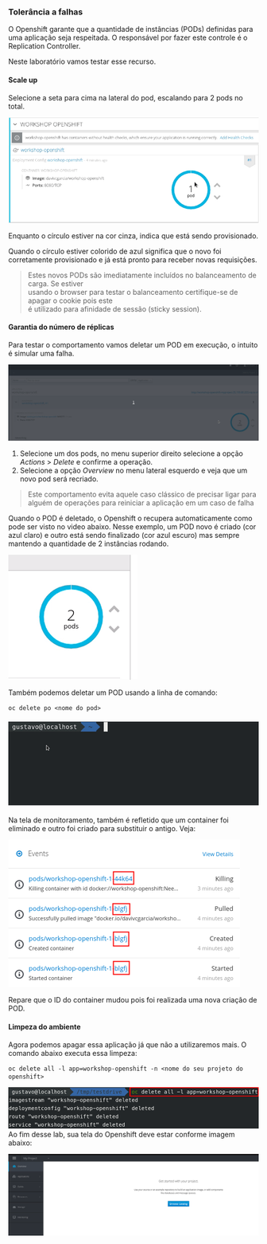 ### Tolerância a falhas

O Openshift garante que a quantidade de instâncias \(PODs\) definidas para uma aplicação seja respeitada. O responsável por fazer este controle é o Replication Controller.

Neste laboratório vamos testar esse recurso.

#### Scale up

Selecione a seta para cima na lateral do pod, escalando para 2 pods no total.

![](/assets/scale-out.gif)

Enquanto o círculo estiver na cor cinza, indica que está sendo provisionado.

Quando o círculo estiver colorido de azul significa que o novo foi corretamente provisionado e já está pronto para receber novas requisições.

> Estes novos PODs são imediatamente incluídos no balanceamento de carga. Se estiver  
> usando o browser para testar o balanceamento certifique-se de apagar o cookie pois este  
> é utilizado para afinidade de sessão \(sticky session\).

#### Garantia do número de réplicas

Para testar o comportamento vamos deletar um POD em execução, o intuito é simular uma falha.

![](/assets/delete-pod.gif.gif)

1. Selecione um dos pods, no menu superior direito selecione a opção _Actions_ &gt; _Delete_ e confirme a operação.
2. Selecione a opção _Overview_ no menu lateral esquerdo e veja que um novo pod será recriado.

> Este comportamento evita aquele caso clássico de precisar ligar para alguém de operações para reiniciar a aplicação em um caso de falha

Quando o POD é deletado, o Openshift o recupera automaticamente como pode ser visto no video abaixo. Nesse exemplo, um POD novo é criado \(cor azul claro\) e outro está sendo finalizado \(cor azul escuro\) mas sempre mantendo a quantidade de 2 instâncias rodando.

![](/assets/deleting.gif)

Também podemos deletar um POD usando a linha de comando:

```
oc delete po <nome do pod>
```

#### ![](/assets/delete-pod.gif)

Na tela de monitoramento, também é refletido que um container foi eliminado e outro foi criado para substituir o antigo. Veja:

![](/assets/Selection_235.png)

Repare que o ID do container mudou pois foi realizada uma nova criação de POD.

#### Limpeza do ambiente

Agora podemos apagar essa aplicação já que não a utilizaremos mais. O comando abaixo executa essa limpeza:

```
oc delete all -l app=workshop-openshift -n <nome do seu projeto do openshift>
```

![](/assets/Selection_086.png)Ao fim desse lab, sua tela do Openshift deve estar conforme imagem abaixo:

![](/assets/Selection_236.png)

